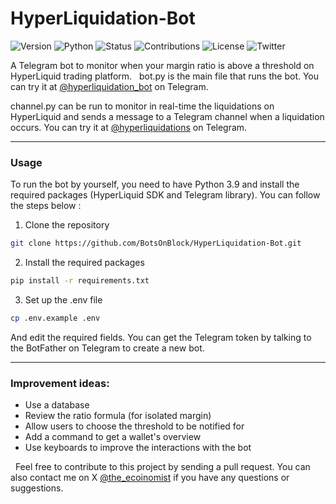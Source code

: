 # HyperLiquidation-Bot

![Version](https://img.shields.io/badge/version-1.0-darkgray) ![Python](https://img.shields.io/badge/python-3.9-blue) ![Status](https://img.shields.io/badge/status-active-brightgreen) ![Contributions](https://img.shields.io/badge/contributions-welcome-orange) ![License](https://img.shields.io/badge/license-GPLv3-green) ![Twitter](https://img.shields.io/badge/twitter-%40the%5Fecoinomist-blue)

A Telegram bot to monitor when your margin ratio is above a threshold on HyperLiquid trading platform.
&nbsp;
bot.py is the main file that runs the bot. You can try it at [@hyperliquidation_bot](https:///t.me/hyperliquidation_bot) on Telegram.

channel.py can be run to monitor in real-time the liquidations on HyperLiquid and sends a message to a Telegram channel when a liquidation occurs. You can try it at [@hyperliquidations](https:///t.me/hyperliquidations) on Telegram.

---

### Usage

To run the bot by yourself, you need to have Python 3.9 and install the required packages (HyperLiquid SDK and Telegram library). You can follow the steps below :

1. Clone the repository

```bash
git clone https://github.com/BotsOnBlock/HyperLiquidation-Bot.git
```

2. Install the required packages

```bash
pip install -r requirements.txt
```

3. Set up the .env file

```bash
cp .env.example .env
```

And edit the required fields. You can get the Telegram token by talking to the BotFather on Telegram to create a new bot.

---

### Improvement ideas:

-   Use a database
-   Review the ratio formula (for isolated margin)
-   Allow users to choose the threshold to be notified for
-   Add a command to get a wallet's overview
-   Use keyboards to improve the interactions with the bot

&nbsp;
Feel free to contribute to this project by sending a pull request.
You can also contact me on X [@the_ecoinomist](https://x.com/the_ecoinomist) if you have any questions or suggestions.
